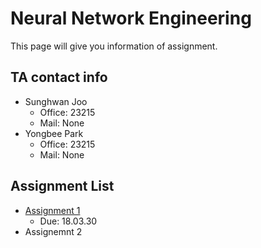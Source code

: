 # Neural Network Engineering
This page will give you information of assignment.

## TA contact info

- Sunghwan Joo
  - Office: 23215
  - Mail: None
- Yongbee Park
  - Office: 23215
  - Mail: None


## Assignment List

- [Assignment 1](https://github.com/MindSKKU/NNE/blob/master/Assignment1.md)
  - Due: 18.03.30
- Assignemnt 2
